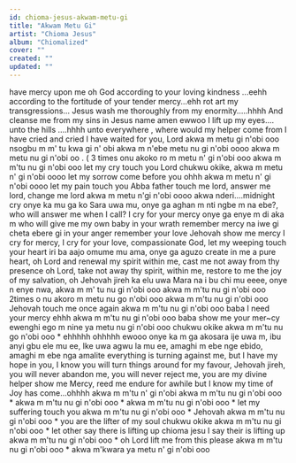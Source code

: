 ```yaml
---
id: chioma-jesus-akwam-metu-gi
title: "Akwam Metu Gi"
artist: "Chioma Jesus"
album: "Chiomalized"
cover: ""
created: ""
updated: ""
---
```


have mercy upon me oh God
according to your loving kindness ...eehh
according to the fortitude of your tender mercy...ehh
rot art my transgressions... Jesus
wash me thoroughly  from my enormity.....hhhh
And cleanse me from my sins in Jesus name
amen ewwoo
I lift up my eyes.... unto the hills ....hhhh
unto everywhere , where would my helper come from
I have cried and cried
I have waited for you, Lord
akwa m metu gi n'obi ooo
nsogbu m m' tu kwa gi n' obi
akwa m n'ebe metu nu gi n'obi oooo
akwa m metu nu gi n'obi oo . ( 3 times
onu akoko ro m metu n' gi n'obi ooo
akwa m m'tu nu gi n'obi ooo
let my cry touch you Lord
chukwu okike,
akwa m metu n' gi n'obi oooo
let my sorrow come before you ohhh
akwa m metu n' gi n'obi oooo
let my pain touch you  Abba father
touch me lord, answer me lord, change me lord
akwa m metu n'gi n'obi oooo
akwa nderi....midnight cry
onye ka mu ga ko  Sara uwa mu, onye ga aghan m nti ngbe m na ebe?, who will answer me when I call?
I cry for your mercy
onye ga enye m di aka m
who will give me my own baby
in your wrath remember mercy
na iwe gi cheta ebere gi
in your anger remember your love
Jehovah show me mercy
I cry for mercy, I cry for your love, compassionate God, let my weeping touch your heart
iri ba aajo omume mu ama, onye ga aguzo
create in me a pure heart, oh Lord
and renewal my spirit within me, cast me not away from thy presence oh Lord, take not away thy spirit, within me, restore to me the joy of my salvation, oh Jehovah jireh
ka elu uwa Mara na i bu chi mu eeee, onye n enye nwa,
akwa m m' tu nu gi n'obi ooo
akwa m m'tu nu gi n'obi ooo 2times
o nu akoro m metu nu go n'obi ooo
akwa m m'tu nu gi n'obi ooo
Jehovah touch me once again
akwa m m'tu nu gi n'obi ooo
baba I need your mercy ehhh
akwa m m'tu nu gi n'obi ooo
baba show me your mer~cy
ewenghi ego m nine ya metu nu gi n'obi ooo
chukwu okike
akwa m m'tu nu go n'obi ooo *
ehhhhh
ohhhhh
ewooo
onye ka m ga akosara ije uwa m, ibu anyi gbu ele mu ee, Ike uwa agwu la mu ee, amaghi m ebe nge ebido, amaghi m ebe nga amalite
everything is turning against me, but I have my hope in you, I know you will turn things around for my favour, Jehovah jireh, you will never abandon me, you will never reject me, you are my divine helper
show me Mercy, reed me endure for awhile
 but I know my time of Joy has come...ohhhh
akwa m m'tu n' gi n'obi
akwa m m'tu nu gi n'obi ooo *
akwa m m'tu nu gi n'obi ooo *
akwa m m'tu nu gi n'obi ooo *
let my suffering touch you
akwa m m'tu nu gi n'obi ooo *
Jehovah
akwa m m'tu nu gi n'obi ooo *
you are the lifter of my soul
chukwu okike
akwa m m'tu nu gi n'obi ooo *
let other say there is lifting up
chioma jesu I say their is lifting up
akwa m m'tu nu gi n'obi ooo *
oh Lord lift me from this please
akwa m m'tu nu gi n'obi ooo *
akwa m'kwara ya metu n' gi n'obi ooo